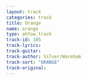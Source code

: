 ```yaml
---
layout: track
categories: track
title: Orange
name: orange
type: ahfow_track
track-id: 185
track-lyrics: 
track-guitar: 
track-author: Silver/Wareham
track-sort: "ORANGE"
track-original: 
---
```

